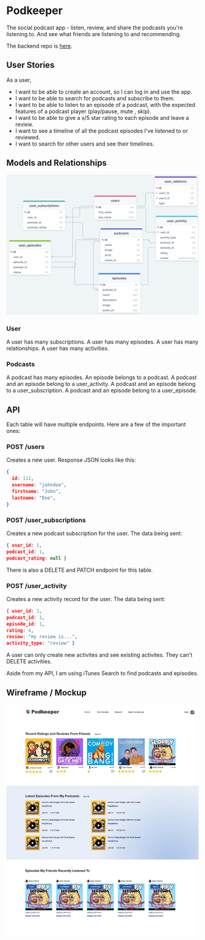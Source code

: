 # Podkeeper

The social podcast app - listen, review, and share the podcasts you're listening to. And see what friends are listening to and recommending. 

The backend repo is [here](https://github.com/smh1988-2/podkeeper-be).

## User Stories

As a user,
* I want to be able to create an account, so I can log in and use the app.
* I want to be able to search for podcasts and subscribe to them.
* I want to be able to listen to an episode of a podcast, with the expected features of a podcast player (play/pause, mute , skip).
* I want to be able to give a x/5 star rating to each episode and leave a review.
* I want to see a timeline of all the podcast episodes I've listened to or reviewed.
* I want to search for other users and see their timelines.

## Models and Relationships

![My Data Relationships](public/podkeep-db-diagram.png)

### User

A user has many subscriptions.
A user has many episodes.
A user has many relationships.
A user has many activities.

### Podcasts

A podcast has many episodes.
An episode belongs to a podcast.
A podcast and an episode belong to a user_activity.
A podcast and an episode belong to a user_subscription.
A podcast and an episode belong to a user_episode.


## API

Each table will have multiple endpoints. Here are a few of the important ones:

### POST /users

Creates a new user. Response JSON looks like this:

```json
{ 
  id: 111,
  username: "johndoe",
  firstname: "John",
  lastname: "Doe",
}
```

### POST /user_subscriptions

Creates a new podcast subscription for the user. The data being sent:

```json
{ user_id: 1,
podcast_id: 1,
podcast_rating: null }
```

There is also a DELETE and PATCH endpoint for this table.

### POST /user_activity

Creates a new activity record for the user. The data being sent:

```json
{ user_id: 1,
podcast_id: 1,
episode_id: 1,
rating: 4,
review: "my review is...",
activity_type: "review" }
```
A user can only create new activites and see existing activites. They can't DELETE activities.

Aside from my API, I am using iTunes Search to find podcasts and episodes. 


## Wireframe / Mockup

![My Data Relationships](public/Homepage-1.jpeg)
